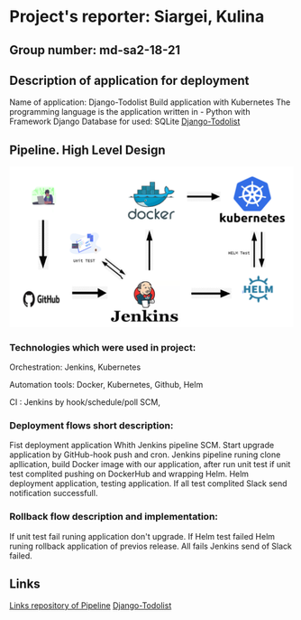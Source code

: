 # Project's reporter: Siargei, Kulina

## Group number: md-sa2-18-21

## Description of application for deployment

   Name of application: Django-Todolist
   Build application with Kubernetes
   The programming language is the application written in - Python with Framework Django
   Database for used: SQLite
   [Django-Todolist](https://github.com/rtzll/django-todolist)
    
## Pipeline. High Level Design

![plot](./schema.png)

### Technologies which were used in project:

Orchestration: Jenkins, Kubernetes

Automation tools: Docker, Kubernetes, Github, Helm

CI : Jenkins by hook/schedule/poll SCM, 

### Deployment flows short description:

Fist deployment application Whith Jenkins pipeline SCM. Start upgrade application by GitHub-hook push and cron.
Jenkins pipeline runing clone apllication, build Docker image with our application, after run unit test if unit test complited pushing on DockerHub
and wrapping Helm. Helm deployment application, testing application. If all test complited Slack send notification successfull.       

### Rollback flow description and implementation:

If unit test fail runing application don't upgrade. If Helm test failed Helm runing rollback application of previos release.
All fails Jenkins send of Slack failed. 


## Links

[Links repository of Pipeline](https://github.com/Kulinych/Project)  [Django-Todolist](https://github.com/rtzll/django-todolist)




